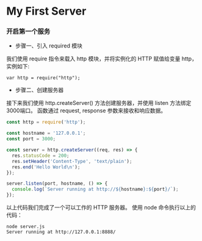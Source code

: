 # My First Server

### 开启第一个服务

* 步骤一、引入 required 模块

我们使用 require 指令来载入 http 模块，并将实例化的 HTTP 赋值给变量 http，实例如下:

`var http = require("http");`

* 步骤二、创建服务器

接下来我们使用 http.createServer() 方法创建服务器，并使用 listen 方法绑定 3000端口。 函数通过 request, response 参数来接收和响应数据。

```js
const http = require('http');

const hostname = '127.0.0.1';
const port = 3000;

const server = http.createServer((req, res) => {
  res.statusCode = 200;
  res.setHeader('Content-Type', 'text/plain');
  res.end('Hello World\n');
});

server.listen(port, hostname, () => {
  console.log(`Server running at http://${hostname}:${port}/`);
});
```

以上代码我们完成了一个可以工作的 HTTP 服务器。
使用 node 命令执行以上的代码：

```
node server.js
Server running at http://127.0.0.1:8888/

```
